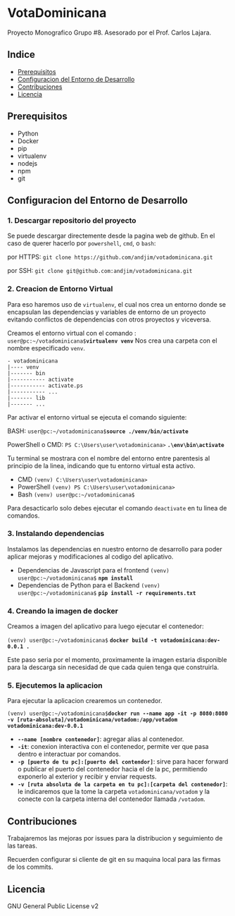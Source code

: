 # VotaDominicana

Proyecto Monografico Grupo #8. Asesorado por el Prof. Carlos Lajara.

## Indice
- [Prerequisitos](#prerequisitos)
- [Configuracion del Entorno de Desarrollo](#configuracion-del-entorno-de-desarrollo)
- [Contribuciones](#contribuciones)
- [Licencia](#licencia)

## Prerequisitos
- Python
- Docker
- pip
- virtualenv
- nodejs
- npm
- git

## Configuracion del Entorno de Desarrollo 

### 1. Descargar repositorio del proyecto

Se puede descargar directemente desde la pagina web de github. En el caso de querer hacerlo por `powershell`, `cmd`, o `bash`:

por HTTPS:
`git clone https://github.com/andjim/votadominicana.git`

por SSH:
`git clone git@github.com:andjim/votadominicana.git`

### 2. Creacion de Entorno Virtual
Para eso haremos uso de `virtualenv`, el cual nos crea un entorno donde se encapsulan las dependencias y variables de entorno de un proyecto evitando conflictos de dependencias con otros proyectos y viceversa.

Creamos el entorno virtual con el comando : `user@pc:~/votadominicana$`<b>`virtualenv venv`</b>
Nos crea una carpeta con el nombre especificado `venv`.
```
- votadominicana
|---- venv
|------- bin
|----------- activate
|----------- activate.ps
|----------- ...
|------- lib
|------- ...
```
Par activar el entorno virtual se ejecuta el comando siguiente:

BASH:
`user@pc:~/votadominicana$`<b>`source ./venv/bin/activate`</b>

PowerShell o CMD:
`PS C:\Users\user\votadominicana>` <b>`.\env\bin\activate`</b>

Tu terminal se mostrara con el nombre del entorno entre parentesis al principio de la linea, indicando que tu entorno virtual esta activo.

- CMD
`(venv) C:\Users\user\votadominicana>`
- PowerShell
`(venv) PS C:\Users\user\votadominicana>`
- Bash
`(venv) user@pc:~/votadominicana$`

Para desacticarlo solo debes ejecutar el comando `deactivate` en tu linea de comandos.

### 3. Instalando dependencias

Instalamos las dependencias en nuestro entorno de desarrollo para poder aplicar mejoras y modificaciones al codigo del aplicativo.

- Dependencias de Javascript para el frontend
`(venv) user@pc:~/votadominicana$` <b>`npm install`</b>
- Dependencias de Python para el Backend
`(venv) user@pc:~/votadominicana$` <b>`pip install -r requirements.txt`</b>

### 4. Creando la imagen de docker

Creamos a imagen del aplicativo para luego ejecutar el contenedor:

`(venv) user@pc:~/votadominicana$` <b>`docker build -t votadominicana:dev-0.0.1 .`</b>

Este paso seria por el momento, proximamente la imagen estaria disponible para la descarga sin necesidad de que cada quien tenga que construirla.

### 5. Ejecutemos la aplicacion

Para ejecutar la aplicacion crearemos un contenedor.

`(venv) user@pc:~/votadominicana$`<b>`docker run --name app -it -p 8080:8080 -v [ruta-absoluta]/votadominicana/votadom:/app/votadom votadominicana:dev-0.0.1`</b>

- <b>`--name [nombre contenedor]`</b>: agregar alias al contenedor.
- <b>`-it`</b>: conexion interactiva con el contenedor, permite ver que pasa dentro e interactuar por comandos.
- <b>`-p [puerto de tu pc]:[puerto del contendor]`</b>: sirve para hacer forward o publicar el puerto del contenedor hacia el de la pc, permitiendo exponerlo al exterior y recibir y enviar requests.
- <b>`-v [ruta absoluta de la carpeta en tu pc]:[carpeta del contenedor]`</b>: le indicaremos que la tome la carpeta `votadominicana/votadom` y la conecte con la carpeta interna del contenedor llamada `/votadom`.

## Contribuciones
Trabajaremos las mejoras por issues para la distribucion y seguimiento de las tareas.

Recuerden configurar si cliente de git en su maquina local para las firmas de los commits.

## Licencia
GNU General Public License v2
